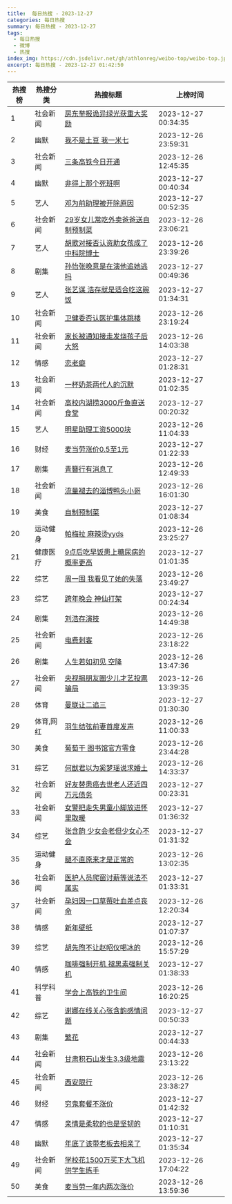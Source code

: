 ```yaml
---
title:  每日热搜 - 2023-12-27
categories: 每日热搜
summary: 每日热搜 - 2023-12-27
tags:
  - 每日热搜
  - 微博
  - 热搜
index_img: https://cdn.jsdelivr.net/gh/athlonreg/weibo-top/weibo-top.jpeg
excerpt: 每日热搜 - 2023-12-27 01:42:50
---
```


| 热搜榜 | 热搜分类 | 热搜标题 | 上榜时间 |
| --- | --- | --- | --- |
| 1 | 社会新闻 | [房东举报诡异绿光获重大奖励](https://s.weibo.com/weibo%3Fq%3D%2523%E6%88%BF%E4%B8%9C%E4%B8%BE%E6%8A%A5%E8%AF%A1%E5%BC%82%E7%BB%BF%E5%85%89%E8%8E%B7%E9%87%8D%E5%A4%A7%E5%A5%96%E5%8A%B1%2523) | 2023-12-27 00:34:35 | 
| 2 | 幽默 | [我不是土豆 我一米七](https://s.weibo.com/weibo%3Fq%3D%2523%E6%88%91%E4%B8%8D%E6%98%AF%E5%9C%9F%E8%B1%86%20%E6%88%91%E4%B8%80%E7%B1%B3%E4%B8%83%2523) | 2023-12-26 23:59:31 | 
| 3 | 社会新闻 | [三条高铁今日开通](https://s.weibo.com/weibo%3Fq%3D%2523%E4%B8%89%E6%9D%A1%E9%AB%98%E9%93%81%E4%BB%8A%E6%97%A5%E5%BC%80%E9%80%9A%2523) | 2023-12-26 12:45:35 | 
| 4 | 幽默 | [非得上那个死班啊](https://s.weibo.com/weibo%3Fq%3D%2523%E9%9D%9E%E5%BE%97%E4%B8%8A%E9%82%A3%E4%B8%AA%E6%AD%BB%E7%8F%AD%E5%95%8A%2523) | 2023-12-27 00:40:34 | 
| 5 | 艺人 | [邓为前助理被开除原因](https://s.weibo.com/weibo%3Fq%3D%2523%E9%82%93%E4%B8%BA%E5%89%8D%E5%8A%A9%E7%90%86%E8%A2%AB%E5%BC%80%E9%99%A4%E5%8E%9F%E5%9B%A0%2523) | 2023-12-27 00:52:35 | 
| 6 | 社会新闻 | [29岁女儿常吃外卖爸爸送自制预制菜](https://s.weibo.com/weibo%3Fq%3D%252329%E5%B2%81%E5%A5%B3%E5%84%BF%E5%B8%B8%E5%90%83%E5%A4%96%E5%8D%96%E7%88%B8%E7%88%B8%E9%80%81%E8%87%AA%E5%88%B6%E9%A2%84%E5%88%B6%E8%8F%9C%2523) | 2023-12-26 23:06:21 | 
| 7 | 艺人 | [胡歌对接否认资助女孩成了中科院博士](https://s.weibo.com/weibo%3Fq%3D%2523%E8%83%A1%E6%AD%8C%E5%AF%B9%E6%8E%A5%E5%90%A6%E8%AE%A4%E8%B5%84%E5%8A%A9%E5%A5%B3%E5%AD%A9%E6%88%90%E4%BA%86%E4%B8%AD%E7%A7%91%E9%99%A2%E5%8D%9A%E5%A3%AB%2523) | 2023-12-26 23:39:26 | 
| 8 | 剧集 | [孙怡张晚意是在演他追她逃吗](https://s.weibo.com/weibo%3Fq%3D%2523%E5%AD%99%E6%80%A1%E5%BC%A0%E6%99%9A%E6%84%8F%E6%98%AF%E5%9C%A8%E6%BC%94%E4%BB%96%E8%BF%BD%E5%A5%B9%E9%80%83%E5%90%97%2523) | 2023-12-27 00:49:36 | 
| 9 | 艺人 | [张艺谋 浩存就是适合吃这碗饭](https://s.weibo.com/weibo%3Fq%3D%2523%E5%BC%A0%E8%89%BA%E8%B0%8B%20%E6%B5%A9%E5%AD%98%E5%B0%B1%E6%98%AF%E9%80%82%E5%90%88%E5%90%83%E8%BF%99%E7%A2%97%E9%A5%AD%2523) | 2023-12-27 01:34:31 | 
| 10 | 社会新闻 | [卫健委否认医护集体跳楼](https://s.weibo.com/weibo%3Fq%3D%2523%E5%8D%AB%E5%81%A5%E5%A7%94%E5%90%A6%E8%AE%A4%E5%8C%BB%E6%8A%A4%E9%9B%86%E4%BD%93%E8%B7%B3%E6%A5%BC%2523) | 2023-12-26 23:19:24 | 
| 11 | 社会新闻 | [家长被通知接走发烧孩子后大怒](https://s.weibo.com/weibo%3Fq%3D%2523%E5%AE%B6%E9%95%BF%E8%A2%AB%E9%80%9A%E7%9F%A5%E6%8E%A5%E8%B5%B0%E5%8F%91%E7%83%A7%E5%AD%A9%E5%AD%90%E5%90%8E%E5%A4%A7%E6%80%92%2523) | 2023-12-26 14:03:38 | 
| 12 | 情感 | [恋老癖](https://s.weibo.com/weibo%3Fq%3D%2523%E6%81%8B%E8%80%81%E7%99%96%2523) | 2023-12-27 01:28:31 | 
| 13 | 社会新闻 | [一杯奶茶两代人的沉默](https://s.weibo.com/weibo%3Fq%3D%2523%E4%B8%80%E6%9D%AF%E5%A5%B6%E8%8C%B6%E4%B8%A4%E4%BB%A3%E4%BA%BA%E7%9A%84%E6%B2%89%E9%BB%98%2523) | 2023-12-27 01:02:35 | 
| 14 | 社会新闻 | [高校内湖捞3000斤鱼直送食堂](https://s.weibo.com/weibo%3Fq%3D%2523%E9%AB%98%E6%A0%A1%E5%86%85%E6%B9%96%E6%8D%9E3000%E6%96%A4%E9%B1%BC%E7%9B%B4%E9%80%81%E9%A3%9F%E5%A0%82%2523) | 2023-12-27 00:20:32 | 
| 15 | 艺人 | [明星助理工资5000块](https://s.weibo.com/weibo%3Fq%3D%2523%E6%98%8E%E6%98%9F%E5%8A%A9%E7%90%86%E5%B7%A5%E8%B5%845000%E5%9D%97%2523) | 2023-12-26 11:04:33 | 
| 16 | 财经 | [麦当劳涨价0.5至1元](https://s.weibo.com/weibo%3Fq%3D%2523%E9%BA%A6%E5%BD%93%E5%8A%B3%E6%B6%A8%E4%BB%B70.5%E8%87%B31%E5%85%83%2523) | 2023-12-27 01:22:33 | 
| 17 | 剧集 | [青簪行有消息了](https://s.weibo.com/weibo%3Fq%3D%2523%E9%9D%92%E7%B0%AA%E8%A1%8C%E6%9C%89%E6%B6%88%E6%81%AF%E4%BA%86%2523) | 2023-12-26 12:49:33 | 
| 18 | 社会新闻 | [流量褪去的淄博鸭头小哥](https://s.weibo.com/weibo%3Fq%3D%2523%E6%B5%81%E9%87%8F%E8%A4%AA%E5%8E%BB%E7%9A%84%E6%B7%84%E5%8D%9A%E9%B8%AD%E5%A4%B4%E5%B0%8F%E5%93%A5%2523) | 2023-12-26 16:01:30 | 
| 19 | 美食 | [自制预制菜](https://s.weibo.com/weibo%3Fq%3D%2523%E8%87%AA%E5%88%B6%E9%A2%84%E5%88%B6%E8%8F%9C%2523) | 2023-12-27 01:08:34 | 
| 20 | 运动健身 | [帕梅拉 麻辣烫yyds](https://s.weibo.com/weibo%3Fq%3D%2523%E5%B8%95%E6%A2%85%E6%8B%89%20%E9%BA%BB%E8%BE%A3%E7%83%AByyds%2523) | 2023-12-26 23:25:27 | 
| 21 | 健康医疗 | [9点后吃早饭患上糖尿病的概率更高](https://s.weibo.com/weibo%3Fq%3D%25239%E7%82%B9%E5%90%8E%E5%90%83%E6%97%A9%E9%A5%AD%E6%82%A3%E4%B8%8A%E7%B3%96%E5%B0%BF%E7%97%85%E7%9A%84%E6%A6%82%E7%8E%87%E6%9B%B4%E9%AB%98%2523) | 2023-12-27 01:01:35 | 
| 22 | 综艺 | [周一围 我看见了她的失落](https://s.weibo.com/weibo%3Fq%3D%2523%E5%91%A8%E4%B8%80%E5%9B%B4%20%E6%88%91%E7%9C%8B%E8%A7%81%E4%BA%86%E5%A5%B9%E7%9A%84%E5%A4%B1%E8%90%BD%2523) | 2023-12-26 23:49:27 | 
| 23 | 综艺 | [跨年晚会 神仙打架](https://s.weibo.com/weibo%3Fq%3D%2523%E8%B7%A8%E5%B9%B4%E6%99%9A%E4%BC%9A%20%E7%A5%9E%E4%BB%99%E6%89%93%E6%9E%B6%2523) | 2023-12-27 00:24:34 | 
| 24 | 剧集 | [刘浩存演技](https://s.weibo.com/weibo%3Fq%3D%2523%E5%88%98%E6%B5%A9%E5%AD%98%E6%BC%94%E6%8A%80%2523) | 2023-12-26 14:49:38 | 
| 25 | 社会新闻 | [电费刺客](https://s.weibo.com/weibo%3Fq%3D%2523%E7%94%B5%E8%B4%B9%E5%88%BA%E5%AE%A2%2523) | 2023-12-26 23:18:22 | 
| 26 | 剧集 | [人生若如初见 空降](https://s.weibo.com/weibo%3Fq%3D%2523%E4%BA%BA%E7%94%9F%E8%8B%A5%E5%A6%82%E5%88%9D%E8%A7%81%20%E7%A9%BA%E9%99%8D%2523) | 2023-12-26 13:47:36 | 
| 27 | 社会新闻 | [央视揭朋友圈少儿才艺投票骗局](https://s.weibo.com/weibo%3Fq%3D%2523%E5%A4%AE%E8%A7%86%E6%8F%AD%E6%9C%8B%E5%8F%8B%E5%9C%88%E5%B0%91%E5%84%BF%E6%89%8D%E8%89%BA%E6%8A%95%E7%A5%A8%E9%AA%97%E5%B1%80%2523) | 2023-12-26 13:39:35 | 
| 28 | 体育 | [曼联让二追三](https://s.weibo.com/weibo%3Fq%3D%2523%E6%9B%BC%E8%81%94%E8%AE%A9%E4%BA%8C%E8%BF%BD%E4%B8%89%2523) | 2023-12-27 01:30:30 | 
| 29 | 体育,网红 | [羽生结弦前妻首度发声](https://s.weibo.com/weibo%3Fq%3D%2523%E7%BE%BD%E7%94%9F%E7%BB%93%E5%BC%A6%E5%89%8D%E5%A6%BB%E9%A6%96%E5%BA%A6%E5%8F%91%E5%A3%B0%2523) | 2023-12-26 11:00:33 | 
| 30 | 美食 | [葡萄干 图书馆官方零食](https://s.weibo.com/weibo%3Fq%3D%2523%E8%91%A1%E8%90%84%E5%B9%B2%20%E5%9B%BE%E4%B9%A6%E9%A6%86%E5%AE%98%E6%96%B9%E9%9B%B6%E9%A3%9F%2523) | 2023-12-26 23:44:28 | 
| 31 | 综艺 | [何猷君以为奚梦瑶说求婚土](https://s.weibo.com/weibo%3Fq%3D%2523%E4%BD%95%E7%8C%B7%E5%90%9B%E4%BB%A5%E4%B8%BA%E5%A5%9A%E6%A2%A6%E7%91%B6%E8%AF%B4%E6%B1%82%E5%A9%9A%E5%9C%9F%2523) | 2023-12-26 14:33:37 | 
| 32 | 社会新闻 | [好友替患癌去世老人还近四万元债务](https://s.weibo.com/weibo%3Fq%3D%2523%E5%A5%BD%E5%8F%8B%E6%9B%BF%E6%82%A3%E7%99%8C%E5%8E%BB%E4%B8%96%E8%80%81%E4%BA%BA%E8%BF%98%E8%BF%91%E5%9B%9B%E4%B8%87%E5%85%83%E5%80%BA%E5%8A%A1%2523) | 2023-12-27 00:23:31 | 
| 33 | 社会新闻 | [女警把走失男童小脚放进怀里取暖](https://s.weibo.com/weibo%3Fq%3D%2523%E5%A5%B3%E8%AD%A6%E6%8A%8A%E8%B5%B0%E5%A4%B1%E7%94%B7%E7%AB%A5%E5%B0%8F%E8%84%9A%E6%94%BE%E8%BF%9B%E6%80%80%E9%87%8C%E5%8F%96%E6%9A%96%2523) | 2023-12-27 01:36:32 | 
| 34 | 综艺 | [张含韵 少女会老但少女心不会](https://s.weibo.com/weibo%3Fq%3D%2523%E5%BC%A0%E5%90%AB%E9%9F%B5%20%E5%B0%91%E5%A5%B3%E4%BC%9A%E8%80%81%E4%BD%86%E5%B0%91%E5%A5%B3%E5%BF%83%E4%B8%8D%E4%BC%9A%2523) | 2023-12-27 01:31:32 | 
| 35 | 运动健身 | [腿不直原来才是正常的](https://s.weibo.com/weibo%3Fq%3D%2523%E8%85%BF%E4%B8%8D%E7%9B%B4%E5%8E%9F%E6%9D%A5%E6%89%8D%E6%98%AF%E6%AD%A3%E5%B8%B8%E7%9A%84%2523) | 2023-12-26 13:02:35 | 
| 36 | 社会新闻 | [医护人员爬窗讨薪等说法不属实](https://s.weibo.com/weibo%3Fq%3D%2523%E5%8C%BB%E6%8A%A4%E4%BA%BA%E5%91%98%E7%88%AC%E7%AA%97%E8%AE%A8%E8%96%AA%E7%AD%89%E8%AF%B4%E6%B3%95%E4%B8%8D%E5%B1%9E%E5%AE%9E%2523) | 2023-12-27 01:33:31 | 
| 37 | 社会新闻 | [孕妇因一口草莓吐血差点丧命](https://s.weibo.com/weibo%3Fq%3D%2523%E5%AD%95%E5%A6%87%E5%9B%A0%E4%B8%80%E5%8F%A3%E8%8D%89%E8%8E%93%E5%90%90%E8%A1%80%E5%B7%AE%E7%82%B9%E4%B8%A7%E5%91%BD%2523) | 2023-12-26 12:20:34 | 
| 38 | 情感 | [新年壁纸](https://s.weibo.com/weibo%3Fq%3D%2523%E6%96%B0%E5%B9%B4%E5%A3%81%E7%BA%B8%2523) | 2023-12-27 01:07:37 | 
| 39 | 综艺 | [胡先煦不让赵昭仪喝冰的](https://s.weibo.com/weibo%3Fq%3D%2523%E8%83%A1%E5%85%88%E7%85%A6%E4%B8%8D%E8%AE%A9%E8%B5%B5%E6%98%AD%E4%BB%AA%E5%96%9D%E5%86%B0%E7%9A%84%2523) | 2023-12-26 15:57:29 | 
| 40 | 情感 | [咖啡强制开机 褪黑素强制关机](https://s.weibo.com/weibo%3Fq%3D%2523%E5%92%96%E5%95%A1%E5%BC%BA%E5%88%B6%E5%BC%80%E6%9C%BA%20%E8%A4%AA%E9%BB%91%E7%B4%A0%E5%BC%BA%E5%88%B6%E5%85%B3%E6%9C%BA%2523) | 2023-12-27 01:38:33 | 
| 41 | 科学科普 | [学会上高铁的卫生间](https://s.weibo.com/weibo%3Fq%3D%2523%E5%AD%A6%E4%BC%9A%E4%B8%8A%E9%AB%98%E9%93%81%E7%9A%84%E5%8D%AB%E7%94%9F%E9%97%B4%2523) | 2023-12-26 16:20:25 | 
| 42 | 综艺 | [谢娜在线关心张含韵感情问题](https://s.weibo.com/weibo%3Fq%3D%2523%E8%B0%A2%E5%A8%9C%E5%9C%A8%E7%BA%BF%E5%85%B3%E5%BF%83%E5%BC%A0%E5%90%AB%E9%9F%B5%E6%84%9F%E6%83%85%E9%97%AE%E9%A2%98%2523) | 2023-12-27 00:50:33 | 
| 43 | 剧集 | [繁花](https://s.weibo.com/weibo%3Fq%3D%2523%E7%B9%81%E8%8A%B1%2523) | 2023-12-27 00:44:33 | 
| 44 | 社会新闻 | [甘肃积石山发生3.3级地震](https://s.weibo.com/weibo%3Fq%3D%2523%E7%94%98%E8%82%83%E7%A7%AF%E7%9F%B3%E5%B1%B1%E5%8F%91%E7%94%9F3.3%E7%BA%A7%E5%9C%B0%E9%9C%87%2523) | 2023-12-26 23:13:22 | 
| 45 | 社会新闻 | [西安限行](https://s.weibo.com/weibo%3Fq%3D%2523%E8%A5%BF%E5%AE%89%E9%99%90%E8%A1%8C%2523) | 2023-12-26 23:38:27 | 
| 46 | 财经 | [穷鬼套餐不涨价](https://s.weibo.com/weibo%3Fq%3D%2523%E7%A9%B7%E9%AC%BC%E5%A5%97%E9%A4%90%E4%B8%8D%E6%B6%A8%E4%BB%B7%2523) | 2023-12-27 01:42:32 | 
| 47 | 情感 | [亲情是柔软的也是坚韧的](https://s.weibo.com/weibo%3Fq%3D%2523%E4%BA%B2%E6%83%85%E6%98%AF%E6%9F%94%E8%BD%AF%E7%9A%84%E4%B9%9F%E6%98%AF%E5%9D%9A%E9%9F%A7%E7%9A%84%2523) | 2023-12-27 01:10:31 | 
| 48 | 幽默 | [年底了该带老板去相亲了](https://s.weibo.com/weibo%3Fq%3D%2523%E5%B9%B4%E5%BA%95%E4%BA%86%E8%AF%A5%E5%B8%A6%E8%80%81%E6%9D%BF%E5%8E%BB%E7%9B%B8%E4%BA%B2%E4%BA%86%2523) | 2023-12-27 01:35:34 | 
| 49 | 社会新闻 | [学校花1500万买下大飞机供学生练手](https://s.weibo.com/weibo%3Fq%3D%2523%E5%AD%A6%E6%A0%A1%E8%8A%B11500%E4%B8%87%E4%B9%B0%E4%B8%8B%E5%A4%A7%E9%A3%9E%E6%9C%BA%E4%BE%9B%E5%AD%A6%E7%94%9F%E7%BB%83%E6%89%8B%2523) | 2023-12-26 17:04:22 | 
| 50 | 美食 | [麦当劳一年内两次涨价](https://s.weibo.com/weibo%3Fq%3D%2523%E9%BA%A6%E5%BD%93%E5%8A%B3%E4%B8%80%E5%B9%B4%E5%86%85%E4%B8%A4%E6%AC%A1%E6%B6%A8%E4%BB%B7%2523) | 2023-12-26 13:59:36 | 
